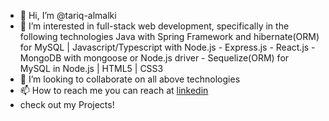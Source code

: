 - 👋 Hi, I’m @tariq-almalki
- 👀 I’m interested in full-stack web development, specifically in the following technologies Java with Spring Framework and hibernate(ORM) for MySQL | Javascript/Typescript with Node.js - Express.js - React.js - MongoDB with mongoose or Node.js driver - Sequelize(ORM) for MySQL in Node.js | HTML5 | CSS3
- 💞️ I’m looking to collaborate on all above technologies
- 📫 How to reach me you can reach at [linkedin](https://www.linkedin.com/in/e-tariq-almalki)
- check out my Projects!

<!---
tariq-almalki/tariq-almalki is a ✨ special ✨ repository because its `README.md` (this file) appears on your GitHub profile.
You can click the Preview link to take a look at your changes.
--->
